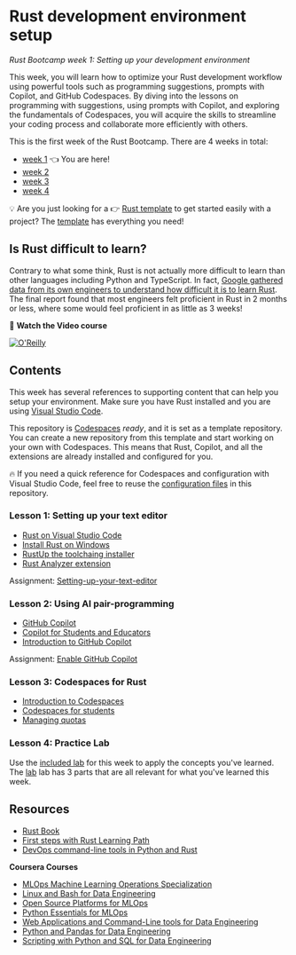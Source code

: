 # Rust development environment setup

_Rust Bootcamp week 1: Setting up your development environment_

This week, you will learn how to optimize your Rust development workflow using powerful tools such as programming suggestions, prompts with Copilot, and GitHub Codespaces. By diving into the lessons on programming with suggestions, using prompts with Copilot, and exploring the fundamentals of Codespaces, you will acquire the skills to streamline your coding process and collaborate more efficiently with others.

This is the first week of the Rust Bootcamp. There are 4 weeks in total:

- [week 1](https://github.com/alfredodeza/rust-setup) 👈 You are here!
- [week 2](https://github.com/alfredodeza/rust-fundamentals)
- [week 3](https://github.com/alfredodeza/rust-structs-types-enums/)
- [week 4](https://github.com/alfredodeza/applied-rust)

💡 Are you just looking for a 👉 [Rust template](https://github.com/alfredodeza/rust-template) to get started easily with a project? The [template](https://github.com/alfredodeza/rust-template) has everything you need!

## Is Rust difficult to learn?
Contrary to what some think, Rust is not actually more difficult to learn than other languages including Python and TypeScript. In fact, [Google gathered data from its own engineers to understand how difficult it is to learn Rust](https://opensource.googleblog.com/2023/06/rust-fact-vs-fiction-5-insights-from-googles-rust-journey-2022.html). The final report found that most engineers felt proficient in Rust in 2 months or less, where some would feel proficient in as little as 3 weeks! 

🚀 **Watch the Video course**

[![O'Reilly](https://learning.oreilly.com/covers/urn:orm:video:28080717VIDEOPAIML/400w/)](https://s.deza.pe/zjo "Rust Bootcamp")

## Contents
This week has several references to supporting content that can help you setup your environment. Make sure you have Rust installed and you are using [Visual Studio Code](https://code.visualstudio.com/?WT.mc_id=academic-0000-alfredodeza).

This repository is [Codespaces](https://docs.github.com/en/codespaces/overview) *ready*, and it is set as a template repository. You can create a new repository from this template and start working on your own with Codespaces. This means that Rust, Copilot, and all the extensions are already installed and configured for you.

:fire: If you need a quick reference for Codespaces and configuration with Visual Studio Code, feel free to reuse the [configuration files](./.devcontainer) in this repository.

### Lesson 1: Setting up your text editor
- [Rust on Visual Studio Code](https://code.visualstudio.com/docs/languages/rust?WT.mc_id=academic-0000-alfredodeza)
- [Install Rust on Windows](https://learn.microsoft.com/windows/dev-environment/rust/setup?WT.mc_id=academic-0000-alfredodeza)
- [RustUp the toolchaing installer](https://rustup.rs/)
- [Rust Analyzer extension](https://marketplace.visualstudio.com/items?itemName=rust-lang.rust-analyzer&WT.mc_id=academic-0000-alfredodeza)

Assignment: [Setting-up-your-text-editor](./lab.md#assignment-1-install-rust-with-visual-studio-code)

### Lesson 2: Using AI pair-programming
- [GitHub Copilot](https://docs.github.com/en/copilot/quickstart)
- [Copilot for Students and Educators](https://aka.ms/Copilot4Students)
- [Introduction to GitHub Copilot](https://learn.microsoft.com/training/modules/introduction-to-github-copilot/?WT.mc_id=academic-0000-alfredodeza)

Assignment: [Enable GitHub Copilot](./lab.md#Assignment-2-Enable-GitHub-Copilot)

### Lesson 3: Codespaces for Rust
- [Introduction to Codespaces](https://learn.microsoft.com/training/modules/work-azure-repos-github/6-develop-online-github-codespaces?WT.mc_id=academic-0000-alfredodeza)
- [Codespaces for students](https://techcommunity.microsoft.com/t5/educator-developer-blog/what-is-github-codespaces-and-how-can-students-access-it-for/ba-p/3676103?WT.mc_id=academic-0000-alfredodeza)
- [Managing quotas](https://techcommunity.microsoft.com/t5/educator-developer-blog/how-to-optimize-your-codespaces-pro-tips-for-managing-quotas/ba-p/3712032?WT.mc_id=academic-0000-alfredodeza)

### Lesson 4: Practice Lab

Use the [included lab](./lab.md) for this week to apply the concepts you've learned. The [lab](./lab.md) lab has 3 parts that are all relevant for what you've learned this week.

## Resources

- [Rust Book](https://doc.rust-lang.org/book/)
- [First steps with Rust Learning Path](https://learn.microsoft.com/training/paths/rust-first-steps/?WT.mc_id=academic-0000-alfredodeza)
- [DevOps command-line tools in Python and Rust](https://learning.oreilly.com/videos/devops-command-line-tools/28037639VIDEOPAIML/)

**Coursera Courses**

- [MLOps Machine Learning Operations Specialization](https://www.coursera.org/specializations/mlops-machine-learning-duke)
- [Linux and Bash for Data Engineering](https://www.coursera.org/learn/linux-and-bash-for-data-engineering-duke)
- [Open Source Platforms for MLOps](https://www.coursera.org/learn/open-source-platforms-duke)
- [Python Essentials for MLOps](https://www.coursera.org/learn/python-essentials-mlops-duke)
- [Web Applications and Command-Line tools for Data Engineering](https://www.coursera.org/learn/web-app-command-line-tools-for-data-engineering-duke)
- [Python and Pandas for Data Engineering](https://www.coursera.org/learn/python-and-pandas-for-data-engineering-duke)
- [Scripting with Python and SQL for Data Engineering](https://www.coursera.org/learn/scripting-with-python-sql-for-data-engineering-duke)
